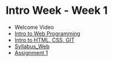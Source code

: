 # Intro Week - Week 1

- Welcome Video
- [Intro to Web Programming](lecture_01_intro_web_programming.pdf)
- [Intro to HTML, CSS, GIT](lecture_02_more_html_accessible_design_and_css_preview.pdf)
- [Syllabus_Web](02_course_syllabus.pdf)
- [Assignment 1](assignment_prompt_01.md)